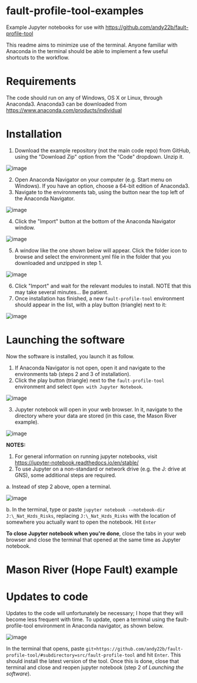 # fault-profile-tool-examples

Example Jupyter notebooks for use with https://github.com/andy22b/fault-profile-tool

This readme aims to minimize use of the terminal. 
Anyone familiar with Anaconda in the terminal should be able to implement a few useful shortcuts to the workflow.

# Requirements
The code should run on any of Windows, OS X or Linux, through Anaconda3. 
Anaconda3 can be downloaded from https://www.anaconda.com/products/individual

# Installation
1. Download the example repository (not the main code repo) from GitHub, using the "Download Zip" option from the "Code" dropdown. Unzip it.

![image](https://user-images.githubusercontent.com/16937322/116341055-543d4780-a834-11eb-810d-c494b7ac3f2c.png)

2. Open Anaconda Navigator on your computer (e.g. Start menu on Windows). If you have an option, choose a 64-bit edition of Anaconda3.
3. Navigate to the environments tab, using the button near the top left of the Anaconda Navigator.

![image](https://user-images.githubusercontent.com/16937322/116341449-0e34b380-a835-11eb-8858-714b8e780a5a.png)

4. Click the "Import" button at the bottom of the Anaconda Navigator window.

![image](https://user-images.githubusercontent.com/16937322/116341782-a0d55280-a835-11eb-97a0-ba50b6f11689.png)

5. A window like the one shown below will appear. Click the folder icon to browse and select the environment.yml file in the folder that you downloaded and unzipped in step 1. 

![image](https://user-images.githubusercontent.com/16937322/116342182-4d173900-a836-11eb-8908-d2ef5fcb8ea2.png)

6. Click "Import" and wait for the relevant modules to install. NOTE that this may take several minutes... Be patient.
7. Once installation has finished, a new `fault-profile-tool` environment should appear in the list, with a play button (triangle) next to it:

![image](https://user-images.githubusercontent.com/16937322/116504787-460f2a00-a90d-11eb-8c96-6d2ba99d3dd5.png)

# Launching the software
Now the software is installed, you launch it as follow.
1. If Anaconda Navigator is not open, open it and navigate to the environments tab (steps 2 and 3 of installation).
2. Click the play button (triangle) next to the `fault-profile-tool` environment and select `Open with Jupyter Notebook`.

![image](https://user-images.githubusercontent.com/16937322/116505000-d64d6f00-a90d-11eb-9bec-12c1c8ed6675.png)

3. Jupyter notebook will open in your web browser. In it, navigate to the directory where your data are stored (in this case, the Mason River example).

![image](https://user-images.githubusercontent.com/16937322/116505551-532d1880-a90f-11eb-9b20-0910b81486c9.png)

**NOTES:** 
1. For general information on running jupyter notebooks, visit https://jupyter-notebook.readthedocs.io/en/stable/
2. To use Jupyter on a non-standard or network drive (e.g. the J: drive at GNS), some additional steps are required.
 
 a. Instead of step 2 above, open a terminal.
 
 ![image](https://user-images.githubusercontent.com/16937322/116504551-a3ef4200-a90c-11eb-8dc8-a2aed9d56c5a.png)
 
 b. In the terminal, type or paste `jupyter notebook --notebook-dir J:\_Nat_Hzds_Risks`, replacing `J:\_Nat_Hzds_Risks` with the location of somewhere you actually want to open the notebook. Hit `Enter`
 
**To close Jupyter notebook when you're done**, close the tabs in your web browser and close the terminal that opened at the same time as Jupyter notebook.
 

# Mason River (Hope Fault) example




# Updates to code
Updates to the code will unfortunately be necessary; I hope that they will become less frequent with time. To update, open a terminal using the fault-profile-tool environment in Anaconda navigator, as shown below.

![image](https://user-images.githubusercontent.com/16937322/116504551-a3ef4200-a90c-11eb-8dc8-a2aed9d56c5a.png)

In the terminal that opens, paste `git+https://github.com/andy22b/fault-profile-tool/#subdirectory=src/fault-profile-tool` and hit `Enter`. This should install the latest version of the tool. Once this is done, close that terminal and close and reopen jupyter notebook (step 2 of *Launching the software*).


